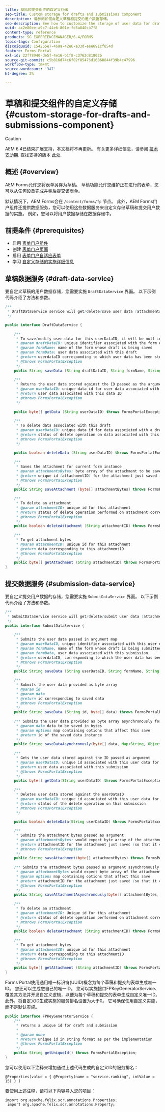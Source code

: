 ```yaml
---
title: 草稿和提交组件的自定义存储
seo-title: Custom storage for drafts and submissions component
description: 请参阅如何自定义草稿和提交的用户数据存储。
seo-description: See how to customize the storage of user data for drafts and submissions.
uuid: ac2e80ee-a9c7-44e6-801e-fe5a840cb7f8
content-type: reference
products: SG_EXPERIENCEMANAGER/6.4/FORMS
topic-tags: Configuration
discoiquuid: 154255e7-468a-42e6-a33d-eee691cf854d
feature: Forms Portal
exl-id: 22f78940-de5f-4e16-b1f8-c3762d81802b
source-git-commit: c5b816d74c6f02f85476d16868844f39b4c47996
workflow-type: tm+mt
source-wordcount: '347'
ht-degree: 2%

---
```


# 草稿和提交组件的自定义存储 {#custom-storage-for-drafts-and-submissions-component}

>[!CAUTION]
>
>AEM 6.4已结束扩展支持，本文档将不再更新。 有关更多详细信息，请参阅 [技术支助期](https://helpx.adobe.com/cn/support/programs/eol-matrix.html). 查找支持的版本 [此处](https://experienceleague.adobe.com/docs/).

## 概述 {#overview}

AEM Forms允许您将表单另存为草稿。 草稿功能允许您维护正在进行的表单，您可以从任何设备完成并稍后提交该表单。

默认情况下，AEM Forms会在 `/content/forms/fp` 节点。 此外，AEM Forms门户组件还提供数据服务，您可以使用这些数据服务来自定义存储草稿和提交用户数据的实施。 例如，您可以将用户数据存储在数据存储中。

## 前提条件  {#prerequisites}

* 启用 [表单门户组件](/help/forms/using/enabling-forms-portal-components.md)
* 创建 [表单门户页面](/help/forms/using/creating-form-portal-page.md)
* 启用 [表单门户自适应表单](/help/forms/using/draft-submission-component.md)
* 学习 [自定义存储的实施详细信息](/help/forms/using/draft-submission-component.md#customizing-the-storage)

## 草稿数据服务 {#draft-data-service}

要自定义草稿的用户数据存储，您需要实施 `DraftDataService` 界面。 以下示例代码介绍了方法和参数。

```java
/**
 * DraftDataService service will get/delete/save user data (attachments and form data) filled with a draft instance of Form  
 */

public interface DraftDataService {
    
    /**
     * To save/modify user data for this userDataID, it will be null in case of creation 
     * @param draftDataID: unique identifier associated with the form data
     * @param formName: name of the form whose draft is being saved
     * @param formData: user data associated with this draft
     * @return userdataID corresponding to which user data has been stored and which can be used later to retrieve this user data
     * @throws FormsPortalException
     */
    public String saveData (String draftDataID, String formName, String formData) throws FormsPortalException;
     
    /**
     * Returns the user data stored against the ID passed as the argument
     * @param userDataID: unique data id for user data associated with a draft
     * @return user data associated with this data ID
     * @throws FormsPortalException
     */
     
    public byte[] getData (String userDataID) throws FormsPortalException;
     
    /**
     * To delete data associated with this draft
     * @param userDataID: unique data id for data associated with a draft
     * @return status of delete operation on data associated with this draft 
     * @throws FormsPortalException
     */
     
    public boolean deleteData (String userDataID) throws FormsPortalException;
     
    /**
     * Saves the attachment for current form instance
     * @param attachmentsBytes: byte array of the attachment to be saved
     * @return unique id (attachmentID) for the attachment just saved (so that it could be retrieved later)
     * @throws FormsPortalException
     */
    public String saveAttachment (byte[] attachmentBytes) throws FormsPortalException;
     
    /**
     * To delete an attachment
     * @param attachmentID: unique id for this attachment
     * @return status of delete operation performed on attachment corresponding to this attachment ID
     * @throws FormsPortalException
     */
    public boolean deleteAttachment (String attachmentID) throws FormsPortalException;
     
    /**
     * To get attachment bytes
     * @param attachmentID: unique id for this attachment
     * @return data corresponding to this attachmentID
     * @throws FormsPortalException
     */
    public byte[] getAttachment (String attachmentID) throws FormsPortalException;
}
```

## 提交数据服务 {#submission-data-service}

要自定义提交用户数据的存储，您需要实施 `SubmitDataService` 界面。 以下示例代码介绍了方法和参数。

```java
/**
 * SubmitDataService service will get/delete/submit user data (attachments and form data) filled with a submission of Form  
 */
public interface SubmitDataService {
    
    /**
     * Submits the user data passed in argument map
     * @param userDataID, unique identifier associated with this user data
     * @param formName, name of the form whose draft is being submitted
     * @param formData, user data associated with this submission
     * @return userdataID, corresponding to which the user data has been stored and which can be used later to retrieve this data
     * @throws FormsPortalException
     */
    public String saveData (String userDataID, String formName, String formData) throws FormsPortalException;

    /**
     * Submits the user data provided as byte array
     * @param id
     * @param data
     * @return id corresponding to saved data
     * @throws FormsPortalException
     */
    public String saveData (String id, byte[] data) throws FormsPortalException;
    
    /** Submits the user data provided as byte array asynchronously for the user name provided in the options map 
     * @param data data to be saved in bytes
     * @param options map containing options that affect this save
     * @return id of the saved data instance
     */
    public String saveDataAsynchronusly(byte[] data, Map<String, Object> options) throws FormsPortalException; 
     
    /**
     * Gets the user data stored against the ID passed as argument
     * @param userDataID: unique id associated with this user data for this submission
     * @return user data associated with this submission
     * @throws FormsPortalException
     */
    public byte[] getData(String userDataID) throws FormsPortalException;
     
    /**
     * Deletes user data stored against the userDataID
     * @param userDataID: unique id associated with this user data for this submission
     * @return status of the delete operation on this submission
     * @throws FormsPortalException
     */
     
    public boolean deleteData(String userDataID) throws FormsPortalException;

    /**
     * Submits the attachment bytes passed as argument
     * @param attachmentsBytes: would expect byte array of the attachment for this submission
     * @return attachmentID for the attachment just saved (so that it could be retrieved later) 
     * @throws FormsPortalException
     */
    public String saveAttachment(byte[] attachmentBytes) throws FormsPortalException;
    
    /** Submits the attachment bytes passed as argument asynchronously for the user id provided in options map.
     * @param attachmentBytes would expect byte array of the attachment for this submission
     * @param options map containing options that affect this save
     * @return attachmentID for the attachment just saved (so that it could be retrieved later)
     * @throws FormsPortalException
     */
    public String saveAttachmentAsynchronously(byte[] attachmentBytes, Map<String, Object> options) throws FormsPortalException;
 
    /**
     * To delete an attachment
     * @param attachmentID: Unique id for this attachment
     * @return status of delete operation performed on attachment corresponding to this attachment ID
     * @throws FormsPortalException
     */
    public boolean deleteAttachment (String attachmentID) throws FormsPortalException;
     
    /**
     * To get attachment bytes
     * @param attachmentID: unique id for this attachment
     * @return data corresponding to this attachmentID
     * @throws FormsPortalException
     */
    public byte[] getAttachment (String attachmentID) throws FormsPortalException;
}
```

Forms Portal使用通用唯一标识符(UUID)概念为每个草稿和提交的表单生成唯一ID。 您还可以生成您自己的唯一ID。 您可以实施接口FPKeyGeneratorService、覆盖其方法并开发自定义逻辑，以便为每个草稿和提交的表单生成自定义唯一ID。 此外，将自定义ID生成实施的服务排名设置为大于0。 它可确保使用自定义实施，而不是默认实施。

```java
public interface FPKeyGeneratorService {
    /**
     * returns a unique id for draft and submission
     *
     * @param none
     * @return unique id in string format as per the implementation
     * @throws FormsPortalException
     */
    public String getUniqueId() throws FormsPortalException;
}
```

您可以使用以下注释来增加通过上述代码生成的自定义ID的服务排名：

`@Properties(value = { @Property(name = "service.ranking", intValue = 15) } )`

要使用上述注释，请将以下内容导入您的项目：

```
import org.apache.felix.scr.annotations.Properties;
 import org.apache.felix.scr.annotations.Property;
```
